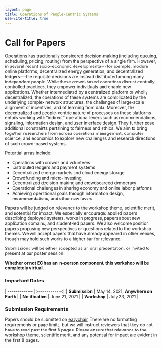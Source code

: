 ```yaml
---
layout: page
title: Operations of People-Centric Systems
use-site-title: true
---
```


# Call for Papers

Operations has traditionally considered decision-making (including queuing, scheduling, pricing, routing) from the perspective of a single firm. However, in several recent socio-economic developments---for example, modern online platforms, decentralized energy generation, and decentralized ledgers---the requisite decisions are instead distributed among many independent people. While these crowd-based operations disrupt centrally controlled practices, they empower individuals and enable new applications. Whether intermediated by a centralized platform or wholly decentralized, the operations of these systems are complicated by the underlying complex network structures, the challenges of large-scale alignment of incentives, and of learning from data. Moreover, the decentralized and people-centric nature of processes on these platforms entails working with “indirect” operational levers such as recommendations, signaling, information design, and user interface design. They further pose additional constraints pertaining to fairness and ethics. We aim to bring together researchers from across operations management, computer science, and economics to explore new challenges and research directions of such crowd-based systems.

Potential areas include:

<ul>
<li>Operations with crowds and volunteers</li>
<li>Distributed ledgers and payment systems</li>
<li>Decentralized energy markets and cloud energy storage</li>
<li>Crowdfunding and micro-investing</li>
<li>Decentralized decision-making and crowdsourced democracy</li>
<li>Operational challenges in sharing economy and online labor platforms</li>
<li>Achieving operational goals through information design, recommendations, and other new levers</li>
</ul>

Papers will be judged on relevance to the workshop theme, scientific merit, and potential for impact. We especially encourage: applied papers describing deployed systems, works in progress, papers about new application domains, and student-led papers. We also welcome position papers proposing new perspectives or questions related to the workshop themes. We will accept papers that have already appeared in other venues, though may hold such works to a higher bar for relevance.

Submissions will be either accepted as an oral presentation, or invited to present at our poster session.

**Whether or not EC has an in-person component, this workshop will be completely virtual**.

<!-- These topics are intended to provide examples of questions in line with the workshop, not to provide an exhaustive list. We solicit papers across the full range from computation to applications from researchers in either field who are interested in engaging with an interdisciplinary community.

Papers should be at most **4 pages** in length, in ICLR format. Unlimited extra pages containing only references are also allowed. An appendix may be included at the end of the document but consulting it is strictly optional for reviewers. We welcome research which is in progress, submitted, or recently published (submissions already accepted in an archival venue should provide a link to the full paper). The workshop will not have an archival proceedings, but accepted papers will be posted on the website. We also welcome position papers which propose new questions or argue for a new perspective on this emerging field. Submissions will be considered for both posters and full-length contributed talks. Papers should be submitted on [easychair](https://easychair.org/conferences/?conf=iclrai4ph). -->


### Important Dates 

| ------------- |:-------------:|
| **Submission** | May 14, 2021, **Anywhere on Earth**   |
| **Notification** | June 21, 2021 |
| **Workshop** | July 23, 2021 |


### Submission Requirements

Papers should be submitted on [easychair](https://easychair.org/conferences?conf=operationspeople21). There are no formatting requirements or page limits, but we will instruct reviewers that they do not have to read past the first 8 pages. Please ensure that relevance to the workshop theme, scientific merit, and any potential for impact are evident in the first 8 pages.
